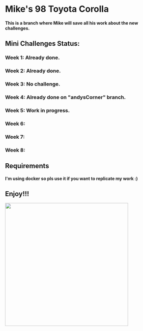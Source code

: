 # Mike's 98 Toyota Corolla

#### This is a branch where Mike will save all his work about the new challenges.

## Mini Challenges Status:
### Week 1: Already done.
### Week 2: Already done.
### Week 3: No challenge.
### Week 4: Already done on "andysCorner" branch.
### Week 5: Work in progress.
### Week 6:
### Week 7:
### Week 8:

## Requirements
#### I'm using docker so pls use it if you want to replicate my work :)

## Enjoy!!!
<img src="https://github.com/PPMike/PPMike/blob/main/Images/pedro-racoon.gif" width="400">

